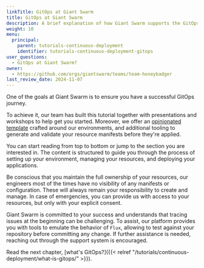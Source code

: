 ```yaml
---
linkTitle: GitOps at Giant Swarm
title: GitOps at Giant Swarm
description: A brief explanation of how Giant Swarm supports the GitOps journey for our customers.
weight: 10
menu:
  principal:
    parent: tutorials-continuous-deployment
    identifier: tutorials-continuous-deployment-gitops
user_questions:
  - GitOps at Giant Swarm?
owner:
  - https://github.com/orgs/giantswarm/teams/team-honeybadger
last_review_date: 2024-11-07
---
```


One of the goals at Giant Swarm is to ensure you have a successful GitOps journey.

To achieve it, our team has built this tutorial together with presentations and workshops to help get you started. Moreover, we offer an [opinionated template](https://github.com/giantswarm/gitops-template) crafted around our environments, and additional tooling to generate and validate your resource manifests before they're applied.

You can start reading from top to bottom or jump to the section you are interested in. The content is structured to guide you through the process of setting up your environment, managing your resources, and deploying your applications.

Be conscious that you maintain the full ownership of your resources, our engineers most of the times have no visibility of any  manifests or configuration. These will always remain your responsibility to create and manage. In case of emergencies, you can provide us with access to your resources, but only with your explicit consent.

Giant Swarm is committed to your success and understands that tracing issues at the beginning can be challenging. To assist, our platform provides you with tools to emulate the behavior of `Flux`, allowing to test against your repository before committing any change. If further assistance is needed, reaching out through the support system is encouraged.

Read the next chapter, [what's GitOps?]({{< relref "/tutorials/continuous-deployment/what-is-gitops/" >}}).
